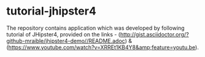 # tutorial-jhipster4
The repository contains application which was developed by following tutorial of JHipster4, provided on the links - (http://gist.asciidoctor.org/?github-mraible/jhipster4-demo//README.adoc) &amp; (https://www.youtube.com/watch?v=XRREt1KB4Y8&amp;feature=youtu.be).
